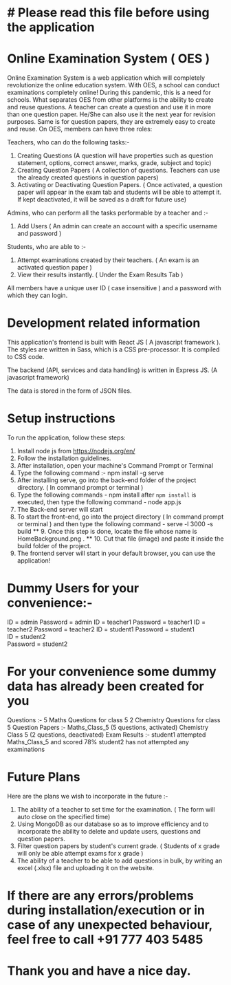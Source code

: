 # # Please read this file before using the application

# Online Examination System ( OES )

Online Examination System is a web application which will completely revolutionize the online education system. With OES, a school can conduct examinations completely online! During this pandemic, this is a need for schools. What separates OES from other platforms is the ability to create and reuse questions. A teacher can create a question and use it in more than one question paper. He/She can also use it the next year for revision purposes. Same is for question papers, they are extremely easy to create and reuse. On OES, members can have three roles:

Teachers, who can do the following tasks:-

1. Creating Questions (A question will have properties such as question statement, options, correct answer, marks, grade, subject and topic)
2. Creating Question Papers ( A collection of questions. Teachers can use the already created questions in question papers)
3. Activating or Deactivating Question Papers. ( Once activated, a question paper will appear in the exam tab and students will be able to attempt it. If kept deactivated, it will be saved as a draft for future use)

Admins, who can perform all the tasks performable by a teacher and :-

1. Add Users ( An admin can create an account with a specific username and password )

Students, who are able to :-

1. Attempt examinations created by their teachers. ( An exam is an activated question paper )
2. View their results instantly. ( Under the Exam Results Tab )

All members have a unique user ID ( case insensitive ) and a password with which they can login.

# Development related information

This application's frontend is built with React JS ( A javascript framework ). The styles are written in Sass, which is a CSS pre-processor. It is compiled to CSS code.

The backend (API, services and data handling) is written in Express JS. (A javascript framework)

The data is stored in the form of JSON files.

# Setup instructions

To run the application, follow these steps:

1. Install node js from https://nodejs.org/en/
2. Follow the installation guidelines.
3. After installation, open your machine's Command Prompt or Terminal
4. Type the following command :-
   npm install -g serve
5. After installing serve, go into the back-end folder of the project directory. ( In command prompt or terminal )
6. Type the following commands -
   npm install
   after `npm install` is executed, then type the following command -
   node app.js
7. The Back-end server will start
8. To start the front-end, go into the project directory ( In command prompt or terminal ) and then type the following command -
   serve -l 3000 -s build
   ** 9. Once this step is done, locate the file whose name is HomeBackground.png .
   ** 10. Cut that file (image) and paste it inside the build folder of the project.
9. The frontend server will start in your default browser, you can use the application!

# Dummy Users for your convenience:-

ID = admin
Password = admin
ID = teacher1
Password = teacher1
ID = teacher2
Password = teacher2
ID = student1
Password = student1  
ID = student2  
Password = student2

# For your convenience some dummy data has already been created for you

Questions :-
5 Maths Questions for class 5
2 Chemistry Questions for class 5
Question Papers :-
Maths_Class_5 (5 questions, activated)
Chemistry Class 5 (2 questions, deactivated)
Exam Results :-
student1 attempted Maths_Class_5 and scored 78%
student2 has not attempted any examinations

# Future Plans

Here are the plans we wish to incorporate in the future :-

1. The ability of a teacher to set time for the examination. ( The form will auto close on the specified time)
2. Using MongoDB as our database so as to improve efficiency and to incorporate the ability to delete and update users, questions and question papers.
3. Filter question papers by student's current grade. ( Students of x grade will only be able attempt exams for x grade )
4. The ability of a teacher to be able to add questions in bulk, by writing an excel (.xlsx) file and uploading it on the website.

# If there are any errors/problems during installation/execution or in case of any unexpected behaviour, feel free to call +91 777 403 5485

# Thank you and have a nice day.
